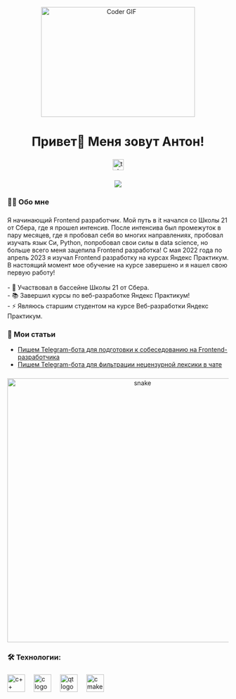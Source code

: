 <br clear="both">

<div align="center">
<img alt="Coder GIF" height=250 width=350 src="https://media3.giphy.com/media/v1.Y2lkPTc5MGI3NjExdXI4Mm42dG5iam9iYzJxejFna3ZycjJldmM5Z3M3b2UyNXF1OXNrbSZlcD12MV9pbnRlcm5hbF9naWZfYnlfaWQmY3Q9Zw/3oKIPnAiaMCws8nOsE/giphy.gif" />
</div>

###

<h1 align="center">Привет👋 Меня зовут Антон!</h1>

###

<div align="center">
  <a href="https://t.me/antonk_prog" target="_blank">
    <img src="https://img.shields.io/static/v1?message=Telegram&logo=telegram&label=&color=2CA5E0&logoColor=white&labelColor=&style=for-the-badge" height="25" alt="telegram logo"  />
  </a>
</div>

###

<div align="center">
  <img src="https://visitor-badge.laobi.icu/badge?page_id=filimonovalexey.filimonovalexey&"  />
</div>

###

<h3 align="left">👩‍💻  Обо мне</h3>

###

<p align="left">Я начинающий Frontend разработчик. Мой путь в it начался со Школы 21 от Сбера, где я прошел интенсив. После интенсива был промежуток в пару месяцев, где я пробовал себя во многих направлениях, пробовал изучать язык Си, Python, попробовал свои силы в data science, но больше всего меня зацепила Frontend разработка! С мая 2022 года по апрель 2023 я изучал Frontend разработку на курсах Яндекс Практикум. В настоящий момент мое обучение на курсе завершено и я нашел свою первую работу!<br><br>- 🔭 Участвовал в бассейне Школы 21 от Сбера.<br>- 📚 Завершил курсы по веб-разработке Яндекс Практикум!<br>- ⚡ Являюсь старшим студентом на курсе Веб-разработки Яндекс Практикум.</p>

###
<h3 align="left">📕 Мои статьи</h3>

- [Пишем Telegram-бота для подготовки к собеседованию на Frontend-разработчика](https://proglib.io/p/pishem-telegram-bota-dlya-podgotovki-k-sobesedovaniyu-na-frontend-razrabotchika-2024-05-29)
- [Пишем Telegram-бота для фильтрации нецензурной лексики в чате](https://proglib.io/p/pishem-telegram-bota-dlya-filtracii-necenzurnoy-leksiki-v-chate-2024-07-15)

###

<p align="center">
 <img width="600" src="assets/github-snake.svg" alt="snake"/>
</p>

###

<h3 align="left">🛠 Технологии:</h3>

###

<div align="left">

  <img src="https://cdn.worldvectorlogo.com/logos/c.svg" height="40" alt="c++ logo"  />
  <img width="12" />
  <img src="https://upload.wikimedia.org/wikipedia/commons/1/18/C_Programming_Language.svg" height="40" alt="c logo"  />
  <img width="12" />
  <img src="https://www.svgrepo.com/show/354243/qt.svg" height="40" alt="qt logo"  />
  <img width="12" />
  <img src="https://www.vectorlogo.zone/logos/cmake/cmake-ar21.svg" height="40" alt="cmake"  />
  <img width="12" />
  
  
</div>

###
